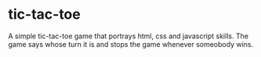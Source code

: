 # tic-tac-toe
A simple tic-tac-toe game that portrays html, css and javascript skills.
The game says whose turn it is and stops the game whenever someobody wins.
